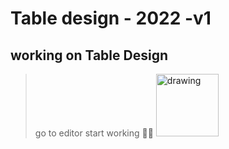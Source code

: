 # Table design - 2022 -v1

##  working on Table Design

>go to editor start working 🚀️🚀️
<a href="https://app.diagrams.net/#Habhijith-dev%2Ftable-designs%2Fmain%2F2022-v1-MGM-mob-table-arch"><img src="https://cdn-icons-png.flaticon.com/512/5331/5331483.png" alt="drawing" width="100" height="100" /></a>
